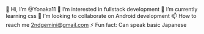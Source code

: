 👋 Hi, I’m @Yonaka11
👀 I’m interested in fullstack development 
🌱 I’m currently learning css
💞️ I’m looking to collaborate on Android development 
📫 How to reach me 2ndgemini@gmail.com
⚡ Fun fact: Can speak basic Japanese

<!---
Yonaka11/Yonaka11 is a ✨ special ✨ repository because its `README.md` (this file) appears on your GitHub profile.
You can click the Preview link to take a look at your changes.
--->
